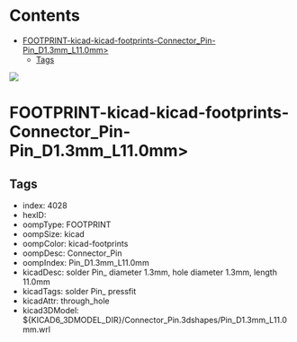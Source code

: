 



Contents
========

* [FOOTPRINT-kicad-kicad-footprints-Connector_Pin-Pin_D1.3mm_L11.0mm>](#footprint-kicad-kicad-footprints-connector_pin-pin_d13mm_l110mm)
	* [Tags](#tags)
  
![][im]
# FOOTPRINT-kicad-kicad-footprints-Connector_Pin-Pin_D1.3mm_L11.0mm>

## Tags

- index: 4028
- hexID: 
- oompType: FOOTPRINT
- oompSize: kicad
- oompColor: kicad-footprints
- oompDesc: Connector_Pin
- oompIndex: Pin_D1.3mm_L11.0mm
- kicadDesc: solder Pin_ diameter 1.3mm, hole diameter 1.3mm, length 11.0mm
- kicadTags: solder Pin_ pressfit
- kicadAttr: through_hole
- kicad3DModel: ${KICAD6_3DMODEL_DIR}/Connector_Pin.3dshapes/Pin_D1.3mm_L11.0mm.wrl



[im]: image.png
